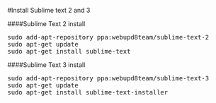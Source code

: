 #Install Sublime text 2 and 3

####Sublime Text 2 install
<pre>
sudo add-apt-repository ppa:webupd8team/sublime-text-2
sudo apt-get update
sudo apt-get install sublime-text
</pre>


####Sublime Text 3 install
<pre>
sudo add-apt-repository ppa:webupd8team/sublime-text-3
sudo apt-get update
sudo apt-get install sublime-text-installer
</pre>

